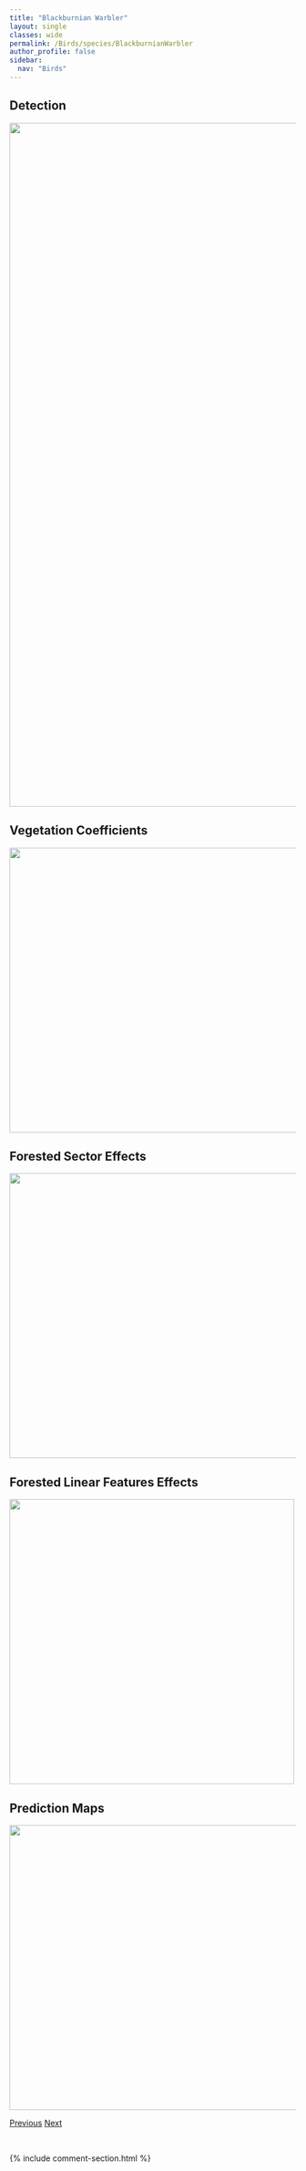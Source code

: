 ```yaml
---
title: "Blackburnian Warbler"
layout: single
classes: wide
permalink: /Birds/species/BlackburnianWarbler
author_profile: false
sidebar:
  nav: "Birds"
---
```


<h2>Detection</h2>

<a href="https://drive.google.com/uc?export=view&id=1L8B4Ich5LJ9_lNrRbHlMpFptHuowqQgL">
<img src="https://drive.google.com/uc?export=view&id=1L8B4Ich5LJ9_lNrRbHlMpFptHuowqQgL" height = "1200" width = "800">
</a>


<h2>Vegetation Coefficients</h2>

<a href="https://drive.google.com/uc?export=view&id=1uA8mDTHVscsLawONXONNNPKST-i0ISTZ">
<img src="https://drive.google.com/uc?export=view&id=1uA8mDTHVscsLawONXONNNPKST-i0ISTZ" height = "500" width = "1000">
</a>


<h2>Forested Sector Effects</h2>

<a href="https://drive.google.com/uc?export=view&id=1GgV8DQN5a1LD-QtLEiyDraTR2SMjBO7A">
<img src="https://drive.google.com/uc?export=view&id=1GgV8DQN5a1LD-QtLEiyDraTR2SMjBO7A" height = "500" width = "1000">
</a>


<h2>Forested Linear Features Effects</h2>

<a href="https://drive.google.com/uc?export=view&id=1zyi5jjXQ5bYX1uH7UIabUR1TujT8tebl">
<img src="https://drive.google.com/uc?export=view&id=1zyi5jjXQ5bYX1uH7UIabUR1TujT8tebl" height = "500" width = "500">
</a>


<h2>Prediction Maps</h2>

<a href="https://drive.google.com/uc?export=view&id=17DVnx9Fwn1FpfbtKrwbb-YnZy0d7Dx6n">
<img src="https://drive.google.com/uc?export=view&id=17DVnx9Fwn1FpfbtKrwbb-YnZy0d7Dx6n" height = "500" width = "1000">
</a>


<a href="/DevelopmentWebsite/Birds/species/BlueheadedVireo" class="pagination--pager" title="Vireo solitarius">Previous</a> <a href="/DevelopmentWebsite/Birds/species/BlueJay" class="pagination--pager" title="Cyanocitta cristata">Next</a>

<p>&nbsp;</p>

{% include comment-section.html %}
